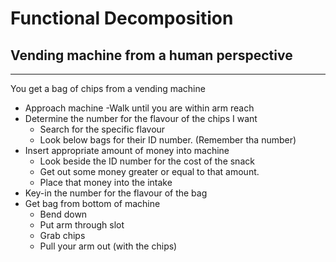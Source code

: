 # Functional Decomposition

## Vending machine from a human perspective
----------------------------------------

You get a bag of chips from a vending machine
- Approach machine
    -Walk until you are within arm reach
- Determine the number for the flavour of the chips I want
    - Search for the specific flavour 
    - Look below bags for their ID number. (Remember tha number)
- Insert appropriate amount of money into machine
    - Look beside the ID number for the cost of the snack
    - Get out some money greater or equal to that amount.
    - Place that money into the intake
- Key-in the number for the flavour of the bag
- Get bag from bottom of machine
    - Bend down
    - Put arm through slot
    - Grab chips
    - Pull your arm out (with the chips)
